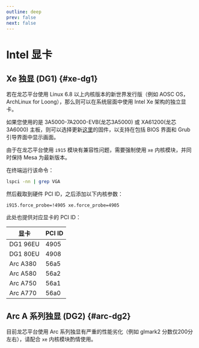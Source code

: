 ```yaml
---
outline: deep
prev: false
next: false
---
```

# Intel 显卡

## Xe 独显 (DG1) {#xe-dg1}

若在龙芯平台使用 Linux 6.8 以上内核版本的新世界发行版（例如 AOSC OS， ArchLinux for Loong），那么则可以在系统层面中使用 Intel Xe 架构的独立显卡。

如果您使用的是 3A5000-7A2000-EVB(龙芯3A5000) 或 XA61200(龙芯3A6000) 主板，则可以选择更新[这里](https://github.com/loongson/Firmware/tree/main/MultiArchUefiSupport)的固件，以支持在包括 BIOS 界面和 Grub 引导界面中显示画面。

由于在龙芯平台使用 `i915` 模块有兼容性问题，需要强制使用 `xe` 内核模块，并同时保持 Mesa 为最新版本。

在终端运行该命令：

```bash
lspci -nn | grep VGA
```

然后截取到硬件 PCI ID，之后添加以下内核参数：

```
i915.force_probe=!4905 xe.force_probe=4905
```

此处也提供对应显卡的 PCI ID：

| 显卡     | PCI ID |
| -------- | ------ |
| DG1 96EU | 4905   |
| DG1 80EU | 4908   |
| Arc A380 | 56a5   |
| Arc A580 | 56a2   |
| Arc A750 | 56a1   |
| Arc A770 | 56a0   |

## Arc A 系列独显 (DG2) {#arc-dg2}

目前龙芯平台使用 Arc 系列独显有严重的性能劣化（例如 glmark2 分数仅200分左右），请配合 `xe` 内核模块酌情使用。